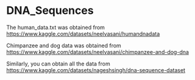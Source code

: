 # DNA_Sequences

The human_data.txt was obtained from https://www.kaggle.com/datasets/neelvasani/humandnadata

Chimpanzee and dog data was obtained from https://www.kaggle.com/datasets/neelvasani/chimpanzee-and-dog-dna

Similarly, you can obtain all the data from https://www.kaggle.com/datasets/nageshsingh/dna-sequence-dataset
